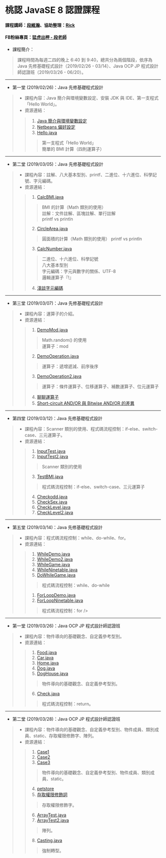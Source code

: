 # 桃認 JavaSE 8 認證課程
#### 課程講師：[段維瀚](https://github.com/vincenttuan)、協助整理：[Rick](https://github.com/rickbsr)
#### FB粉絲專頁：[猛虎出柙 - 段老師](https://www.facebook.com/%E7%8C%9B%E8%99%8E%E5%87%BA%E6%9F%99-%E6%AE%B5%E8%80%81%E5%B8%AB-2242200042711015/?modal=admin_todo_tour)
* 課程簡介：
> 課程時間為每週二四的晚上 6:40 到 9:40，總共分為兩個階段，依序為 Java 先修基礎程式設計（2019/02/26 - 03/14）、Java OCP JP 程式設計師認證班（2019/03/26 - 06/20）。
---
* 第一堂 (2019/02/26)：Java 先修基礎程式設計
> * 課程內容：Java 簡介與環境變數設定、安裝 JDK 與 IDE、第一支程式「Hello World」。
> * 資源連結：
>> 1. [Java 簡介與環境變數設定](https://codingbydumbbell.blogspot.com/2018/05/java-basic-aboutjava.html)
>> 2. [Netbeans 偏好設定](https://codingbydumbbell.blogspot.com/2019/02/tools-netbeans.html)
>> 3. [Hello.java](https://github.com/vincenttuan/JavaCourse0226/blob/master/src/lab/Hello.java)
>>> 第一支程式「Hello World」 <br />
>>> 簡單的 BMI 計算（四則運算子） <br />
---
* 第二堂 (2019/03/05)：Java 先修基礎程式設計
> * 課程內容：註解、八大基本型別、printf、二進位、十六進位、科學記號、字元編碼。
> * 資源連結：
>> 1. [CalcBMI.java](https://github.com/vincenttuan/JavaCourse0226/blob/master/src/lab/CalcBMI.java)
>>> BMI 的計算（Math 類別的使用）<br />
>>> 註解：文件註解、區塊註解、單行註解 <br />
>>> printf vs println <br />
>> 2. [CircleArea.java](https://github.com/vincenttuan/JavaCourse0226/blob/master/src/lab/CircleArea.java)
>>> 圓面積的計算（Math 類別的使用）
>>> printf vs println <br />
>> 3. [CalcNumber.java](https://github.com/vincenttuan/JavaCourse0226/blob/master/src/lab/CalcNumber.java)
>>> 二進位、十六進位、科學記號 <br />
>>> 八大基本型別 <br />
>>> 字元編碼：字元與數字的關係、UTF-8 <br />
>>> 邏輯運算子『!』 <br />
>> 4. [淺談字元編碼](https://codingbydumbbell.blogspot.com/2019/03/java-basic.html)
---
* 第三堂 (2019/03/07)：Java 先修基礎程式設計
> * 課程內容：運算子的介紹。
> * 資源連結：
>> 1. [DemoMod.java](https://github.com/vincenttuan/JavaCourse0226/blob/master/src/lab/DemoMod.java)
>>> Math.random() 的使用 <br />
>>> 運算子：mod <br />
>> 2. [DemoOperation.java](https://github.com/vincenttuan/JavaCourse0226/blob/master/src/lab/DemoOperation.java)
>>> 運算子：遞增遞減、前序後序
>> 3. [DemoOperation2.java](https://github.com/vincenttuan/JavaCourse0226/blob/master/src/lab/DemoOperation2.java)
>>> 運算子：條件運算子、位移運算子、補數運算子、位元運算子<br />
>> 4. [聊聊運算子](https://codingbydumbbell.blogspot.com/2018/07/java-basic.html)
>> 5. [Short-circuit AND/OR 與 Bitwise AND/OR 的差異](https://codingbydumbbell.blogspot.com/2018/11/java-basic-short-circuit-andor-bitwise.html)
---
* 第四堂 (2019/03/12)：Java 先修基礎程式設計
> * 課程內容：Scanner 類別的使用、程式碼流程控制：if-else、switch-case、三元運算子。
> * 資源連結：
>> 1. [InputTest.java](https://github.com/vincenttuan/JavaCourse0226/blob/master/src/lab/InputTest.java)
>> 2. [InputTest2.java](https://github.com/vincenttuan/JavaCourse0226/blob/master/src/lab/InputTest2.java)
>>> Scanner 類別的使用 <br />
>> 3. [TestBMI.java](https://github.com/vincenttuan/JavaCourse0226/blob/master/src/lab/TestBMI.java)
>>> 程式碼流程控制：if-else、switch-case、三元運算子 <br />
>> 4. [Checkodd.java](https://github.com/vincenttuan/JavaCourse0226/blob/master/src/lab/Checkodd.java)
>> 5. [CheckSex.java](https://github.com/vincenttuan/JavaCourse0226/blob/master/src/lab/CheckSex.java)
>> 6. [CheckLevel.java](https://github.com/vincenttuan/JavaCourse0226/blob/master/src/lab/CheckLevel.java)
>> 7. [CheckLevel2.java](https://github.com/vincenttuan/JavaCourse0226/blob/master/src/lab/CheckLevel2.java)
---
* 第五堂 (2019/03/14)：Java 先修基礎程式設計
> * 課程內容：程式碼流程控制：while、do-while、for。
> * 資源連結：
>> 1. [WhileDemo.java](https://github.com/vincenttuan/JavaCourse0226/blob/master/src/lab/WhileDemo.java)
>> 2. [WhileDemo2.java](https://github.com/vincenttuan/JavaCourse0226/blob/master/src/lab/WhileDemo2.java)
>> 3. [WhileGame.java](https://github.com/vincenttuan/JavaCourse0226/blob/master/src/lab/WhileGame.java)
>> 4. [WhileNinetable.java](https://github.com/vincenttuan/JavaCourse0226/blob/master/src/lab/WhileNinetable.java)
>> 5. [DoWhileGame.java](https://github.com/vincenttuan/JavaCourse0226/blob/master/src/lab/DoWhileGame.java)
>>> 程式碼流程控制：while、do-while<br />
>> 1. [ForLoopDemo.java](https://github.com/vincenttuan/JavaCourse0226/blob/master/src/lab/ForLoopDemo.java)
>> 2. [ForLoopNinetable.java](https://github.com/vincenttuan/JavaCourse0226/blob/master/src/lab/ForLoopNinetable.java)
>>> 程式碼流程控制：for />
---
* 第一堂 (2019/03/26)：Java OCP JP 程式設計師認證班
> * 課程內容：物件導向的基礎觀念、自定義參考型別。
> * 資源連結：
>> 1. [Food.java](https://github.com/vincenttuan/JavaCourse0226/blob/master/src/lesson01/Food.java)
>> 2. [Car.java](https://github.com/vincenttuan/JavaCourse0226/blob/master/src/lesson01/Car.java)
>> 3. [Home.java](https://github.com/vincenttuan/JavaCourse0226/blob/master/src/lesson01/Home.java)
>> 4. [Dog.java](https://github.com/vincenttuan/JavaCourse0226/blob/master/src/lesson01/Dog.java)
>> 5. [DogHouse.java](https://github.com/vincenttuan/JavaCourse0226/blob/master/src/lesson01/DogHouse.java)
>>> 物件導向的基礎觀念、自定義參考型別。<br />
>> 6. [Check.java](https://github.com/vincenttuan/JavaCourse0226/blob/master/src/lesson01/Check.java)
>>> 程式碼流程控制：return。<br />
---
* 第二堂 (2019/03/28)：Java OCP JP 程式設計師認證班
> * 課程內容：物件導向的基礎觀念、自定義參考型別、物件成員、類別成員、static、存取權限修飾字、陣列。
> * 資源連結：
>> 1. [Case1](https://github.com/vincenttuan/JavaCourse0226/tree/master/src/lesson02/case1)
>> 2. [Case2](https://github.com/vincenttuan/JavaCourse0226/tree/master/src/lesson02/case2)
>> 3. [Case3](https://github.com/vincenttuan/JavaCourse0226/tree/master/src/lesson02/case3)
>>> 物件導向的基礎觀念、自定義參考型別、物件成員、類別成員、static。<br />
>> 4. [petstore](https://github.com/vincenttuan/JavaCourse0226/tree/master/src/petstore)
>> 5. [存取權限修飾詞](https://codingbydumbbell.blogspot.com/2018/05/java-basic.html)
>>> 存取權限修飾字。<br />
>> 6. [ArrayTest.java](https://github.com/vincenttuan/JavaCourse0226/blob/master/src/lesson02/ArrayTest.java)
>> 7. [ArrayTest2.java](https://github.com/vincenttuan/JavaCourse0226/blob/master/src/lesson02/ArrayTest2.java)
>>> 陣列。<br />
>> 8. [Casting.java](https://github.com/vincenttuan/JavaCourse0226/blob/master/src/lesson02/Casting.java)
>>> 強制轉型。<br />
